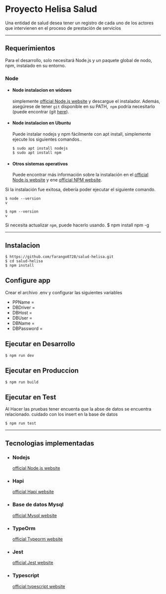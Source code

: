 # Proyecto Helisa Salud

Una entidad de salud desea tener un registro de cada uno de los actores que intervienen en el
proceso de prestación de servicios

---
## Requerimientos

Para el desarrollo, solo necesitará Node.js y un paquete global de nodo, npm, instalado en su entorno.

### Node
- #### Node instalacion en widows

  simplemente [official Node.js website](https://nodejs.org/) y descargue el instalador.
Además, asegúrese de tener `git` disponible en su PATH,` npm` podría necesitarlo (puede encontrar (git [here](https://git-scm.com/)).

- #### Node instalacion en Ubuntu

  Puede instalar nodejs y npm fácilmente con apt install, simplemente ejecute los siguientes comandos..

      $ sudo apt install nodejs
      $ sudo apt install npm

- #### Otros sistemas operativos
  Puede encontrar más información sobre la instalación en el [official Node.js website](https://nodejs.org/) y ene [official NPM website](https://npmjs.org/).

Si la instalación fue exitosa, debería poder ejecutar el siguiente comando.

    $ node --version
    v

    $ npm --version
    v

Si necesita actualizar `npm`, puede hacerlo usando.
    $ npm install npm -g

---

## Instalacion

    $ https://github.com/farango0728/salud-helisa.git
    $ cd salud-helisa
    $ npm install

## Configure app

Crear el archivo .env y configurar las siguientes variables

- PPName = 
- DBDriver = 
- DBHost = 
- DBUser = 
- DBName = 
- DBPassword = 

## Ejecutar en Desarrollo

    $ npm run dev

## Ejecutar en Produccion

    $ npm run build
    
## Ejecutar en Test
  Al Hacer las pruebas tener encuenta que la abse de datos se encuentra relacionado. cuidado con los insert en la base de datos

    $ npm run test

---
## Tecnologias implementadas
- ### Nodejs
  [official Node.js website](https://nodejs.org/)
- ### Hapi
  [official Hapi website](https://hapi.dev/)
- ### Base de datos Mysql
  [official Mysql website](https://www.mysql.com/)
- ### TypeOrm
  [official Typeorm website](https://typeorm.io/)
- ### Jest
  [official Jest website](https://jestjs.io/)
- ### Typescript
  [official typescript website](https://www.typescriptlang.org/)

